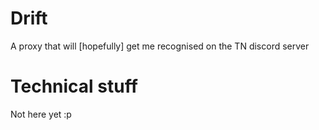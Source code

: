
<h1>Drift</h1>
A proxy that will [hopefully] get me recognised on the TN discord server 

<h1>Technical stuff</h1>
  Not here yet :p
